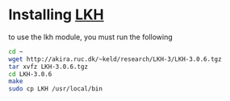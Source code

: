 # Installing [LKH](https://pypi.org/project/lkh/)

to use the lkh module, you must run the following 
```bash
cd ~
wget http://akira.ruc.dk/~keld/research/LKH-3/LKH-3.0.6.tgz
tar xvfz LKH-3.0.6.tgz
cd LKH-3.0.6
make
sudo cp LKH /usr/local/bin
```